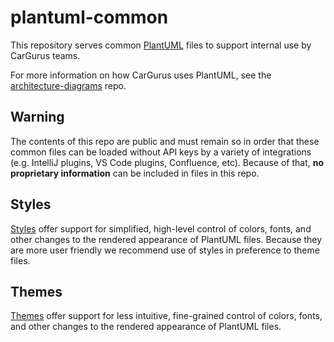 # plantuml-common
This repository serves common [PlantUML](https://plantuml.com/) files to support internal use by CarGurus teams.

For more information on how CarGurus uses PlantUML, see the [architecture-diagrams](https://code.cargurus.com/cargurus-eng/architecture-diagrams) repo.

## Warning

The contents of this repo are public and must remain so in order that these common files can be loaded without API keys by a variety of integrations (e.g. IntelliJ plugins, VS Code plugins, Confluence, etc).  Because of that, **no proprietary information** can be included in files in this repo.

## Styles

[Styles](/styles) offer support for simplified, high-level control of colors, fonts, and other changes to the rendered appearance of PlantUML files.  Because they are more user friendly we recommend use of styles in preference to theme files.

## Themes

[Themes](/themes) offer support for less intuitive, fine-grained control of colors, fonts, and other changes to the rendered appearance of PlantUML files.
